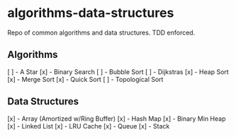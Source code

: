 # algorithms-data-structures

Repo of common algorithms and data structures. TDD enforced.

## Algorithms

[ ] - A Star
[x] - Binary Search
[ ] - Bubble Sort
[ ] - Dijkstras
[x] - Heap Sort
[x] - Merge Sort
[x] - Quick Sort
[ ] - Topological Sort


## Data Structures

[x] - Array (Amortized w/Ring Buffer)
[x] - Hash Map
[x] - Binary Min Heap
[x] - Linked List
[x] - LRU Cache
[x] - Queue
[x] - Stack
